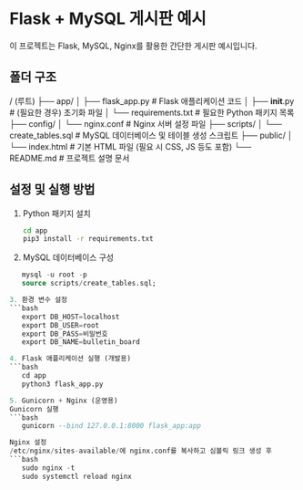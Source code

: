 # Flask + MySQL 게시판 예시

이 프로젝트는 Flask, MySQL, Nginx를 활용한 간단한 게시판 예시입니다.

## 폴더 구조
/ (루트)
├── app/
│   ├── flask_app.py         # Flask 애플리케이션 코드
│   ├── __init__.py          # (필요한 경우) 초기화 파일
│   └── requirements.txt     # 필요한 Python 패키지 목록
├── config/
│   └── nginx.conf           # Nginx 서버 설정 파일
├── scripts/
│   └── create_tables.sql    # MySQL 데이터베이스 및 테이블 생성 스크립트
├── public/
│   └── index.html           # 기본 HTML 파일 (필요 시 CSS, JS 등도 포함)
└── README.md                # 프로젝트 설명 문서


## 설정 및 실행 방법

1. Python 패키지 설치
   ```bash
   cd app
   pip3 install -r requirements.txt

2. MySQL 데이터베이스 구성
```sql
   mysql -u root -p
   source scripts/create_tables.sql;

3. 환경 변수 설정
```bash
   export DB_HOST=localhost
   export DB_USER=root
   export DB_PASS=비밀번호
   export DB_NAME=bulletin_board

4. Flask 애플리케이션 실행 (개발용)
```bash
   cd app
   python3 flask_app.py

5. Gunicorn + Nginx (운영용)
Gunicorn 실행
```bash
   gunicorn --bind 127.0.0.1:8000 flask_app:app

Nginx 설정
/etc/nginx/sites-available/에 nginx.conf를 복사하고 심볼릭 링크 생성 후
```bash
   sudo nginx -t
   sudo systemctl reload nginx

